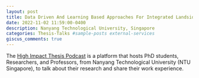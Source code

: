 ```yaml
---
layout: post
title: Data Driven And Learning Based Approaches For Integrated Landside Airside Operations Optimization
date: 2022-11-02 11:59:00-0400
description: Nanyang Technological University, Singapore
categories: Thesis-Talks #sample-posts external-services
giscus_comments: true
---
```

The [High Impact Thesis Podcast](https://open.spotify.com/show/0xta7wep3X42NihUMqzGyv) is a platform that hosts PhD students, Researchers, and Professors, from Nanyang Technological University (NTU Singapore), to talk about their research and share their work experience.




 
